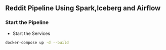 ## Reddit Pipeline Using Spark,Iceberg and Airflow



### Start the Pipeline


- Start the Services

```bash
docker-compose up -d --build
```








